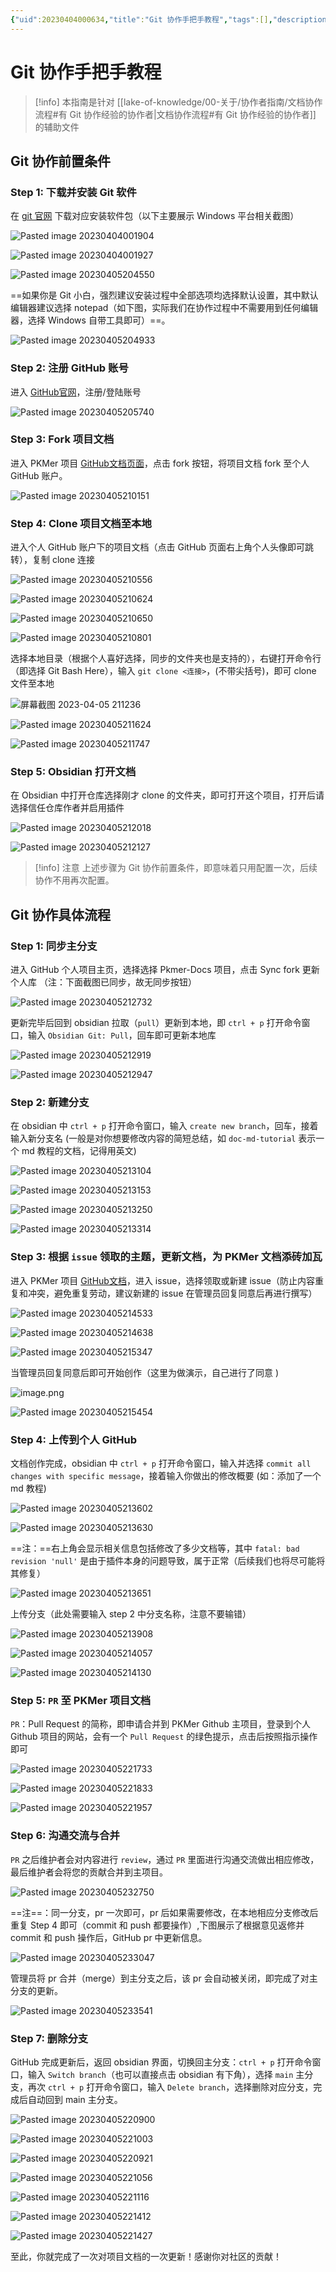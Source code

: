 ```yaml
---
{"uid":20230404000634,"title":"Git 协作手把手教程","tags":[],"description":"一份Step by step Git协作指南","author":"Jason-XJ","type":"tutorial","draft":false,"editable":true,"modified":20230910003322,"dg-publish":true,"permalink":"/lake-of-knowledge/00//git/","dgPassFrontmatter":true}
---
```



# Git 协作手把手教程

> [!info]
> 本指南是针对 [[lake-of-knowledge/00-关于/协作者指南/文档协作流程#有 Git 协作经验的协作者\|文档协作流程#有 Git 协作经验的协作者]] 的辅助文件

## Git 协作前置条件

### Step 1: 下载并安装 Git 软件

在 [git 官网](https://git-scm.com/downloads) 下载对应安装软件包（以下主要展示 Windows 平台相关截图）

![Pasted image 20230404001904](https://cdn.pkmer.cn/images/a606bd544c15d812e569454115832188_MD5.png!pkmer)

![Pasted image 20230404001927](https://cdn.pkmer.cn/images/9072f482454659a5adfb1d8604e1a92e_MD5.png!pkmer)

![Pasted image 20230405204550](https://cdn.pkmer.cn/images/4a5a15afc57409c1f1a6e97647761ebc_MD5.png!pkmer)

==如果你是 Git 小白，强烈建议安装过程中全部选项均选择默认设置，其中默认编辑器建议选择 notepad（如下图，实际我们在协作过程中不需要用到任何编辑器，选择 Windows 自带工具即可）==。

![Pasted image 20230405204933](https://cdn.pkmer.cn/images/31c8c3963249839a0490c7134eda0fe8_MD5.png!pkmer)

### Step 2: 注册 GitHub 账号

进入 [GitHub官网](https://github.com/)，注册/登陆账号

![Pasted image 20230405205740](https://cdn.pkmer.cn/images/510df348e52b99635e1f77de59783c6e_MD5.png!pkmer)

### Step 3: Fork 项目文档

进入 PKMer 项目 [GitHub文档页面](https://github.com/PKM-er/Pkmer-Docs)，点击 fork 按钮，将项目文档 fork 至个人 GitHub 账户。

![Pasted image 20230405210151](https://cdn.pkmer.cn/images/42df87eb73b71cc257c0bad4220604c8_MD5.png!pkmer)

### Step 4: Clone 项目文档至本地

进入个人 GitHub 账户下的项目文档（点击 GitHub 页面右上角个人头像即可跳转），复制 clone 连接

![Pasted image 20230405210556](https://cdn.pkmer.cn/images/82c6ed7e3404f583d2dca51f267f1a42_MD5.png!pkmer)

![Pasted image 20230405210624](https://cdn.pkmer.cn/images/eca52e15f75cba9836f776dddb903ecf_MD5.png!pkmer)

![Pasted image 20230405210650](https://cdn.pkmer.cn/images/cbcb02a3482188e493fd975b97bc7809_MD5.png!pkmer)

![Pasted image 20230405210801](https://cdn.pkmer.cn/images/e0c66791a056358f88955b95b3cb59b6_MD5.png!pkmer)

选择本地目录（根据个人喜好选择，同步的文件夹也是支持的），右键打开命令行（即选择 Git Bash Here），输入 `git clone <连接>`，(不带尖括号)，即可 clone 文件至本地

![屏幕截图 2023-04-05 211236](https://cdn.pkmer.cn/images/35e19c0e8063fbfcb452f03e768d608c_MD5.png!pkmer)

![Pasted image 20230405211624](https://cdn.pkmer.cn/images/b3e62f944e3015bfa754ace8fa56a08c_MD5.png!pkmer)

![Pasted image 20230405211747](https://cdn.pkmer.cn/images/e26cb407526d220f6469349f4744b1f4_MD5.png!pkmer)

### Step 5: Obsidian 打开文档

在 Obsidian 中打开仓库选择刚才 clone 的文件夹，即可打开这个项目，打开后请选择信任仓库作者并启用插件

![Pasted image 20230405212018](https://cdn.pkmer.cn/images/70fca5c9b023bbc23d881a9bb5c041c1_MD5.png!pkmer)

![Pasted image 20230405212127](https://cdn.pkmer.cn/images/c0807ac85b55c71178d486bcde68dc9e_MD5.png!pkmer)

> [!info] 注意
> 上述步骤为 Git 协作前置条件，即意味着只用配置一次，后续协作不用再次配置。

## Git 协作具体流程

### Step 1: 同步主分支

进入 GitHub 个人项目主页，选择选择 Pkmer-Docs 项目，点击 Sync fork 更新个人库 （注：下面截图已同步，故无同步按钮）

![Pasted image 20230405212732](https://cdn.pkmer.cn/images/61e26795ff3a4fdedb90b1da428d48f3_MD5.png!pkmer)

更新完毕后回到 obsidian 拉取（`pull`）更新到本地，即 `ctrl + p` 打开命令窗口，输入 `Obsidian Git: Pull`，回车即可更新本地库

![Pasted image 20230405212919](https://cdn.pkmer.cn/images/8f9ca0105a37cf4d1afb56ceefc778a6_MD5.png!pkmer)

![Pasted image 20230405212947](https://cdn.pkmer.cn/images/d064d0054403a1e65ae7563f591d5e2a_MD5.png!pkmer)

### Step 2: 新建分支

在 obsidian 中 `ctrl + p` 打开命令窗口，输入 `create new branch`，回车，接着输入新分支名 (一般是对你想要修改内容的简短总结，如 `doc-md-tutorial` 表示一个 md 教程的文档，记得用英文)

![Pasted image 20230405213104](https://cdn.pkmer.cn/images/ed8ceba128c9dc84114d40cf7b69d721_MD5.png!pkmer)

![Pasted image 20230405213153](https://cdn.pkmer.cn/images/93e7c11d28e325003b3e77a33996f41f_MD5.png!pkmer)

![Pasted image 20230405213250](https://cdn.pkmer.cn/images/654f550b104482d9a6fadfb48b624e02_MD5.png!pkmer)

![Pasted image 20230405213314](https://cdn.pkmer.cn/images/04a23cba813f539771e1201909dbc0f2_MD5.png!pkmer)

### Step 3: 根据 `issue` 领取的主题，更新文档，为 PKMer 文档添砖加瓦

进入 PKMer 项目 [GitHub文档](https://github.com/PKM-er/Pkmer-Docs)，进入 issue，选择领取或新建 issue（防止内容重复和冲突，避免重复劳动，建议新建的 issue 在管理员回复同意后再进行撰写）

![Pasted image 20230405214533](https://cdn.pkmer.cn/images/b6b8aeb73874c3e55dcc08f52516f80f_MD5.png!pkmer)

![Pasted image 20230405214638](https://cdn.pkmer.cn/images/69b77c46a0dcdbfd23edbbb141867cd1_MD5.png!pkmer)

![Pasted image 20230405215347](https://cdn.pkmer.cn/images/61d631103ec98d296c65d71bc9cad6ab_MD5.png!pkmer)

当管理员回复同意后即可开始创作（这里为做演示，自己进行了同意 )

![image.png](https://cdn.pkmer.cn/images/20230429191320.png!pkmer)

![Pasted image 20230405215454](https://cdn.pkmer.cn/images/13f4d8a21c148825ab823520abddc3c9_MD5.png!pkmer)

### Step 4: 上传到个人 GitHub

文档创作完成，obsidian 中 `ctrl + p` 打开命令窗口，输入并选择 `commit all changes with specific message`，接着输入你做出的修改概要 (如：添加了一个 md 教程)

![Pasted image 20230405213602](https://cdn.pkmer.cn/images/d51f3dbdb0043d5a0462e20a05b0fa49_MD5.png!pkmer)

![Pasted image 20230405213630](https://cdn.pkmer.cn/images/c4dd6d11b2357976bf60af6c32a8b0ce_MD5.png!pkmer)

==注：==右上角会显示相关信息包括修改了多少文档等，其中 `fatal: bad revision 'null'` 是由于插件本身的问题导致，属于正常（后续我们也将尽可能将其修复）

![Pasted image 20230405213651](https://cdn.pkmer.cn/images/5b3e184a8ef4cb5e9e8dea74bd263c53_MD5.png!pkmer)

上传分支（此处需要输入 step 2 中分支名称，注意不要输错）

![Pasted image 20230405213908](https://cdn.pkmer.cn/images/a3d07c0077c33949bf54f76ca41a7264_MD5.png!pkmer)

![Pasted image 20230405214057](https://cdn.pkmer.cn/images/2b22d7d1ce3decd1d42643aa9f09c4f9_MD5.png!pkmer)

![Pasted image 20230405214130](https://cdn.pkmer.cn/images/a919304a9fac1a983c41edd7b35f53d3_MD5.png!pkmer)

### Step 5: `PR` 至 PKMer 项目文档

`PR`：Pull Request 的简称，即申请合并到 PKMer Github 主项目，登录到个人 Github 项目的网站，会有一个 `Pull Request` 的绿色提示，点击后按照指示操作即可

![Pasted image 20230405221733](https://cdn.pkmer.cn/images/0eb9e66de25a2c8f1a76376b23dec80e_MD5.png!pkmer)

![Pasted image 20230405221833](https://cdn.pkmer.cn/images/7497faa1c1c47fa720c5b02c83766785_MD5.png!pkmer)

![Pasted image 20230405221957](https://cdn.pkmer.cn/images/88b8af12561124cacec96a24b199cc89_MD5.png!pkmer)

### Step 6: 沟通交流与合并

`PR` 之后维护者会对内容进行 `review`，通过 `PR` 里面进行沟通交流做出相应修改，最后维护者会将您的贡献合并到主项目。

![Pasted image 20230405232750](https://cdn.pkmer.cn/images/5909be86ccf5dd0f3ce0ee4528851165_MD5.png!pkmer)

==注==：同一分支，pr 一次即可，pr 后如果需要修改，在本地相应分支修改后重复 Step 4 即可（commit 和 push 都要操作）,下图展示了根据意见返修并 commit 和 push 操作后，GitHub pr 中更新信息。

![Pasted image 20230405233047](https://cdn.pkmer.cn/images/5adf14f6bbceff98153e00284252fbb0_MD5.png!pkmer)

管理员将 pr 合并（merge）到主分支之后，该 pr 会自动被关闭，即完成了对主分支的更新。

![Pasted image 20230405233541](https://cdn.pkmer.cn/images/7f09a6a74501fa3660ded7137bc0b789_MD5.png!pkmer)

### Step 7: 删除分支

GitHub 完成更新后，返回 obsidian 界面，切换回主分支：`ctrl + p` 打开命令窗口，输入 `Switch branch`（也可以直接点击 obsidian 有下角），选择 `main` 主分支，再次 `ctrl + p` 打开命令窗口，输入 `Delete branch`，选择删除对应分支，完成后自动回到 main 主分支。

![Pasted image 20230405220900](https://cdn.pkmer.cn/images/ad082535d3d485e75876171cbb0c7189_MD5.png!pkmer)

![Pasted image 20230405221003](https://cdn.pkmer.cn/images/501381a4f9a595feb41089f9af9eb72a_MD5.png!pkmer)

![Pasted image 20230405220921](https://cdn.pkmer.cn/images/a996ebace2430986ec19a483ff96bc4d_MD5.png!pkmer)

![Pasted image 20230405221056](https://cdn.pkmer.cn/images/8a35b11ff8e00082f9dd8980fec2bef3_MD5.png!pkmer)

![Pasted image 20230405221116](https://cdn.pkmer.cn/images/e1123e78d1a72631b1dd6fa50f60b522_MD5.png!pkmer)

![Pasted image 20230405221412](https://cdn.pkmer.cn/images/249b9c48a29108868cf9eb44a662c311_MD5.png!pkmer)

![Pasted image 20230405221427](https://cdn.pkmer.cn/images/da184256da76b1ff02ad0d9d4915870f_MD5.png!pkmer)

至此，你就完成了一次对项目文档的一次更新！感谢你对社区的贡献！